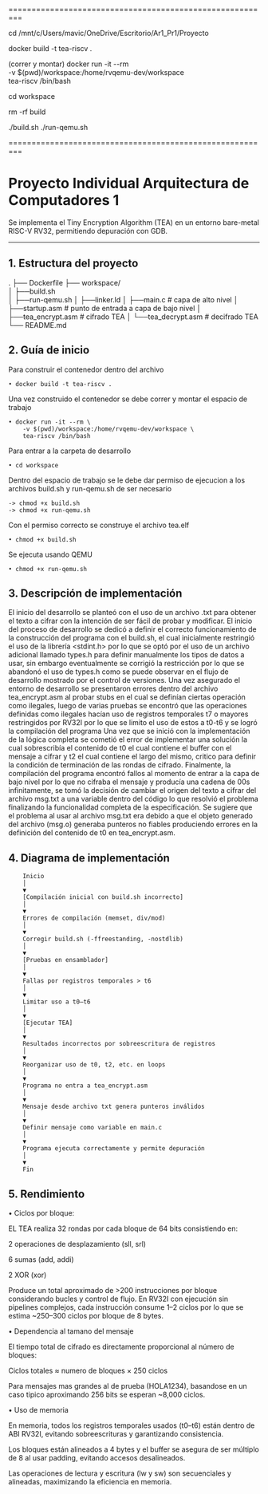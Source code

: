 =========================================================

cd /mnt/c/Users/mavic/OneDrive/Escritorio/Ar1_Pr1/Proyecto

docker build -t tea-riscv .

(correr y montar)
docker run -it --rm \
    -v $(pwd)/workspace:/home/rvqemu-dev/workspace \
    tea-riscv /bin/bash

cd workspace

rm -rf build

./build.sh
./run-qemu.sh 

=========================================================

# Proyecto Individual Arquitectura de Computadores 1

Se implementa el Tiny Encryption Algorithm (TEA) en un entorno bare-metal RISC-V RV32, permitiendo depuración con GDB.

---

## 1. Estructura del proyecto

.
├── Dockerfile
├── workspace/          
│   ├──build.sh  
│   ├──run-qemu.sh
│   ├──linker.ld
│   ├──main.c               # capa de alto nivel
│   ├──startup.asm          # punto de entrada a capa de bajo nivel
│   ├──tea_encrypt.asm      # cifrado TEA
│   └──tea_decrypt.asm      # decifrado TEA
└── README.md

## 2. Guía de inicio

Para construir el contenedor dentro del archivo

    • docker build -t tea-riscv .

Una vez construido el contenedor se debe correr y montar el espacio de trabajo 

    • docker run -it --rm \
        -v $(pwd)/workspace:/home/rvqemu-dev/workspace \
        tea-riscv /bin/bash

Para entrar a la carpeta de desarrollo

    • cd workspace

Dentro del espacio de trabajo se le debe dar permiso de ejecucion a los archivos build.sh y run-qemu.sh de ser necesario

    -> chmod +x build.sh 
    -> chmod +x run-qemu.sh

Con el permiso correcto se construye el archivo tea.elf

    • chmod +x build.sh 

Se ejecuta usando QEMU

    • chmod +x run-qemu.sh

## 3. Descripción de implementación

El inicio del desarrollo se planteó con el uso de un archivo .txt para obtener el texto a cifrar con la intención de ser fácil de probar y modificar. El inicio del proceso de desarrollo se dedicó a definir el correcto funcionamiento de la construcción del programa con el build.sh, el cual inicialmente restringió el uso de la librería <stdint.h> por lo que se optó por el uso de un archivo adicional llamado types.h para definir manualmente los tipos de datos a usar, sin embargo eventualmente se corrigió la restricción por lo que se abandonó el uso de types.h como se puede observar en el flujo de desarrollo mostrado por el control de versiones.
Una vez asegurado el entorno de desarrollo se presentaron errores dentro del archivo tea_encrypt.asm al probar stubs en el cual se definían ciertas operación como ilegales, luego de varias pruebas se encontró que las operaciones definidas como ilegales hacían uso de registros temporales t7 o mayores restringidos por RV32I por lo que se limito el uso de estos a t0-t6 y se logró la compilación del programa
Una vez que se inició con la implementación de la lógica completa se cometió el error de implementar una solución la cual sobrescribía el contenido de t0 el cual contiene el buffer con el mensaje a cifrar y t2 el cual contiene el largo del mismo, critico para definir la condición de terminación de las rondas de cifrado.
Finalmente, la compilación del programa encontró fallos al momento de entrar a la capa de bajo nivel por lo que no cifraba el mensaje y producía una cadena de 00s infinitamente, se tomó la decisión de cambiar el origen del texto a cifrar del archivo msg.txt a una variable dentro del código lo que resolvió el problema finalizando la funcionalidad completa de la especificación.  Se sugiere que el problema al usar al archivo msg.txt era debido a que el objeto generado del archivo (msg.o) generaba punteros no fiables produciendo errores en la definición del contenido de t0 en tea_encrypt.asm.

## 4. Diagrama de implementación

        Inicio
        │
        ▼
        [Compilación inicial con build.sh incorrecto]
        │
        ▼
        Errores de compilación (memset, div/mod)
        │
        ▼
        Corregir build.sh (-ffreestanding, -nostdlib)
        │
        ▼
        [Pruebas en ensamblador]
        │
        ▼
        Fallas por registros temporales > t6
        │
        ▼
        Limitar uso a t0–t6
        │
        ▼
        [Ejecutar TEA]
        │
        ▼
        Resultados incorrectos por sobreescritura de registros
        │
        ▼
        Reorganizar uso de t0, t2, etc. en loops
        │
        ▼
        Programa no entra a tea_encrypt.asm
        │
        ▼
        Mensaje desde archivo txt genera punteros inválidos
        │
        ▼
        Definir mensaje como variable en main.c
        │
        ▼
        Programa ejecuta correctamente y permite depuración
        │
        ▼
        Fin


## 5. Rendimiento

• Ciclos por bloque:

EL TEA realiza 32 rondas por cada bloque de 64 bits consistiendo en:

2 operaciones de desplazamiento (sll, srl)

6 sumas (add, addi)

2 XOR (xor)

Produce un total aproximado de >200 instrucciones por bloque considerando bucles y control de flujo. En RV32I con ejecución sin pipelines complejos, cada instrucción consume 1–2 ciclos por lo que se estima ~250–300 ciclos por bloque de 8 bytes.

• Dependencia al tamano del mensaje

El tiempo total de cifrado es directamente proporcional al número de bloques:

Ciclos totales ≈ numero de bloques × 250 ciclos

Para mensajes mas grandes al de prueba (HOLA1234), basandose en un caso tipico aproximando 256 bits se esperan ~8,000 ciclos.

• Uso de memoria

En memoria, todos los registros temporales usados (t0–t6) están dentro de ABI RV32I, evitando sobreescrituras y garantizando consistencia.

Los bloques están alineados a 4 bytes y el buffer se asegura de ser múltiplo de 8 al usar padding, evitando accesos desalineados.

Las operaciones de lectura y escritura (lw y sw) son secuenciales y alineadas, maximizando la eficiencia en memoria.

